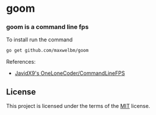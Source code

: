 # goom

### goom is a command line fps

To install run the command
```sh
go get github.com/maxwelbm/goom
```

References: 
- [JavidX9's OneLoneCoder/CommandLineFPS](https://github.com/OneLoneCoder/CommandLineFPS)

## License

This project is licensed under the terms of the [MIT](LICENSE) license.
